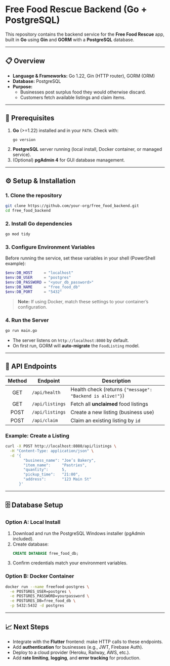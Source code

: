 # Free Food Rescue Backend (Go + PostgreSQL)

This repository contains the backend service for the **Free Food Rescue** app, built in **Go** using **Gin** and **GORM** with a **PostgreSQL** database.

---

## 📋 Overview

- **Language & Frameworks:** Go 1.22, Gin (HTTP router), GORM (ORM)
- **Database:** PostgreSQL
- **Purpose:**
  - Businesses post surplus food they would otherwise discard.
  - Customers fetch available listings and claim items.

---

## 🔧 Prerequisites

1. **Go** (>=1.22) installed and in your `PATH`. Check with:
   ```bash
   go version
   ```
2. **PostgreSQL** server running (local install, Docker container, or managed service).
3. (Optional) **pgAdmin 4** for GUI database management.

---

## ⚙️ Setup & Installation

### 1. Clone the repository

```bash
git clone https://github.com/your-org/free_food_backend.git
cd free_food_backend
```

### 2. Install Go dependencies

```bash
go mod tidy
```

### 3. Configure Environment Variables

Before running the service, set these variables in your shell (PowerShell example):

```powershell
$env:DB_HOST     = "localhost"
$env:DB_USER     = "postgres"
$env:DB_PASSWORD = "<your_db_password>"
$env:DB_NAME     = "free_food_db"
$env:DB_PORT     = "5432"
```

> **Note:** If using Docker, match these settings to your container’s configuration.

### 4. Run the Server

```bash
go run main.go
```

- The server listens on `http://localhost:8080` by default.
- On first run, GORM will **auto-migrate** the `FoodListing` model.

---

## 🚀 API Endpoints

| Method | Endpoint               | Description                               |
|:------:|------------------------|-------------------------------------------|
| GET    | `/api/health`          | Health check (returns `{"message": "Backend is alive!"}`) |
| GET    | `/api/listings`        | Fetch all **unclaimed** food listings     |
| POST   | `/api/listings`        | Create a new listing (business use)       |
| POST   | `/api/claim`           | Claim an existing listing by `id`         |

### Example: Create a Listing

```bash
curl -X POST http://localhost:8080/api/listings \
  -H "Content-Type: application/json" \
  -d '{
        "business_name": "Joe’s Bakery",
        "item_name":     "Pastries",
        "quantity":      5,
        "pickup_time":   "21:00",
        "address":       "123 Main St"
      }'
```

---

## 🗄️ Database Setup

### Option A: Local Install
1. Download and run the PostgreSQL Windows installer (pgAdmin included).
2. Create database:
   ```sql
   CREATE DATABASE free_food_db;
   ```
3. Confirm credentials match your environment variables.

### Option B: Docker Container

```bash
docker run --name freefood-postgres \
  -e POSTGRES_USER=postgres \
  -e POSTGRES_PASSWORD=yourpassword \
  -e POSTGRES_DB=free_food_db \
  -p 5432:5432 -d postgres
```

---

## 📈 Next Steps

- Integrate with the **Flutter** frontend: make HTTP calls to these endpoints.
- Add **authentication** for businesses (e.g., JWT, Firebase Auth).
- Deploy to a cloud provider (Heroku, Railway, AWS, etc.).
- Add **rate limiting**, **logging**, and **error tracking** for production.


 
 
